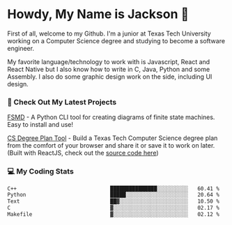 # Howdy, My Name is Jackson 🤠

First of all, welcome to my Github. I'm a junior at Texas Tech University working on a Computer Science degree and studying to become a software engineer.

My favorite language/technology to work with is Javascript, React and React Native but I also know how to write in C, Java, Python and some Assembly. 
I also do some graphic design work on the side, including UI design.

### 🔨 Check Out My Latest Projects
[FSMD](https://github.com/jaxcksn/FSMD) - A Python CLI tool for creating diagrams of finite state machines. Easy to install and use!

[CS Degree Plan Tool](https://csplan.jaxcksn.dev/) - Build a Texas Tech Computer Science degree plan from the comfort of your browser and share it or save it to work on later. (Built with ReactJS, check out the [source code here](https://github.com/jaxcksn/CompSciDegreePlan))

<!---
jaxcksn/jaxcksn is a ✨ special ✨ repository because its `README.md` (this file) appears on your GitHub profile.
You can click the Preview link to take a look at your changes.
--->

### 💻 My Coding Stats
<!--START_SECTION:waka-->

```txt
C++                              ███████████████░░░░░░░░░░   60.41 %
Python                           █████░░░░░░░░░░░░░░░░░░░░   20.64 %
Text                             ██▓░░░░░░░░░░░░░░░░░░░░░░   10.50 %
C                                ▓░░░░░░░░░░░░░░░░░░░░░░░░   02.17 %
Makefile                         ▓░░░░░░░░░░░░░░░░░░░░░░░░   02.12 %
```

<!--END_SECTION:waka-->
